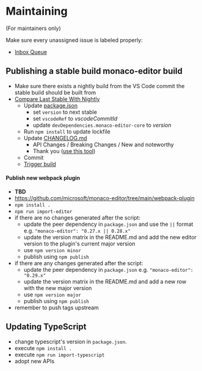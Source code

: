 # Maintaining

(For maintainers only)

Make sure every unassigned issue is labeled properly:

- [Inbox Queue](https://github.com/microsoft/monaco-editor/issues?q=is%3Aissue+is%3Aopen+no%3Aassignee+-label%3Afeature-request+-label%3Aupstream+-label%3A%22info-needed%22++-label%3Abug+)

## Publishing a stable build monaco-editor build

- Make sure there exists a nightly build from the VS Code commit the stable build should be built from
- [Compare Last Stable With Nightly](https://microsoft.github.io/monaco-editor/playground.html?source=v0.40.0-dev.20230704#XQAAAAJWBgAAAAAAAABBqQkHQ5NjdMjwa-jY7SIQ9S7DNlzs5W-mwj0fe1ZCDRFc9ws9XQE0SJE1jc2VKxhaLFIw9vEWSxW3yscw_SM66BuzMt6m3zM8Thvb-XSMR_Da8IdBq3FOgly-7-xuaHSi_yUg58ZO9Mr-RKT7GyHzHoU8B9N7P-uTzmCdhT2Vv-4gNRbWSMQCUPrfmzFCkSH_WR2Vc8LGx2m0uRSFiJu82B1mS0RM-eriU9PTOqAgBrlPUMTU44VrHyVOqgs5BFrUuUHwGDzUHxeNuUk-kg2u70awQLQ83wD4o2EbSefqfIWkk2Yi0mnUS903tLA4V17MD_6OHIRArunMPL6E14ZCW0_Aql21F62Fmz--i_pNbqBIpSlBbZl6LzA1HzNsoDH7i2rn1qAw55L1MjwOU4QQMCJfffmJznAbGoZWkXK91OPYlOGNHNGG-MPUFsY5JSjLfvCWOvXypW9ZVkBZMo1qUbtE135CLqbaBiw52f3eOPBTru3IL_wT__ciAFI5NDiVOeN8V9zqkzbwiFNeQyZcjxmrDLjYTPJpao0dG61Um0w4FpVud8p77bjoAdEfG8JNO97W4cawj0HvMfvcZS81P7IsijZqA7KyVsdq79iCJQuMO31aS86cM4GTNT0TvdI7p62uiEmm9X6ZjF8oSLxW87Vt0oYAZ5wBePqdN6FwNO6BWACt2Ep9i5Q6h-mOy7_JWOiPTOH0Zz3v6SaNhjxJwZAqNG3FqvRTgLg-au-pfa8PD0No3U15UyWeqrVXSthGFghLJ16ppEwFCqFfQ6Vr0leZtSZXyk41-t5ZKMG-KQjzq1XE2PnuyOz60nV4GaYvGlMHrXz-XrEqb2kwNf_pBee0)
  - Update [package.json](./package.json)
    - set `version` to next stable
    - set `vscodeRef` to _vscodeCommitId_
    - update `devDependencies.monaco-editor-core` to _version_
  - Run `npm install` to update lockfile
  - Update [CHANGELOG.md](./CHANGELOG.md)
    - API Changes / Breaking Changes / New and noteworthy
    - Thank you ([use this tool](https://tools.code.visualstudio.com/acknowledgement))
  - Commit
  - [Trigger build](https://dev.azure.com/monacotools/Monaco/_build?definitionId=416)

#### Publish new webpack plugin

- **TBD**
- https://github.com/microsoft/monaco-editor/tree/main/webpack-plugin
- `npm install .`
- `npm run import-editor`
- if there are no changes generated after the script:
  - update the peer dependency in `package.json` and use the `||` format e.g. `"monaco-editor": "0.27.x || 0.28.x"`
  - update the version matrix in the README.md and add the new editor version to the plugin's current major version
  - use `npm version minor`
  - publish using `npm publish`
- if there are any changes generated after the script:
  - update the peer dependency in `package.json` e.g. `"monaco-editor": "0.29.x"`
  - update the version matrix in the README.md and add a new row with the new major version
  - use `npm version major`
  - publish using `npm publish`
- remember to push tags upstream

## Updating TypeScript

- change typescript's version in `package.json`.
- execute `npm install .`
- execute `npm run import-typescript`
- adopt new APIs

